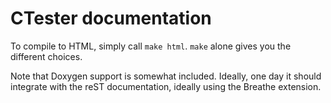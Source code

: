 # CTester documentation

To compile to HTML, simply call `make html`. `make` alone gives you the different choices.

Note that Doxygen support is somewhat included.
Ideally, one day it should integrate with the reST documentation,
ideally using the Breathe extension.

